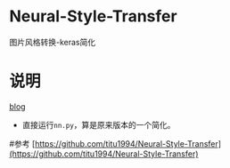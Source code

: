 # Neural-Style-Transfer
图片风格转换-keras简化
# 说明
[blog](http://www.cnblogs.com/mangoyuan/p/6329410.html)

- 直接运行`nn.py`，算是原来版本的一个简化。

#参考
[https://github.com/titu1994/Neural-Style-Transfer](https://github.com/titu1994/Neural-Style-Transfer)
